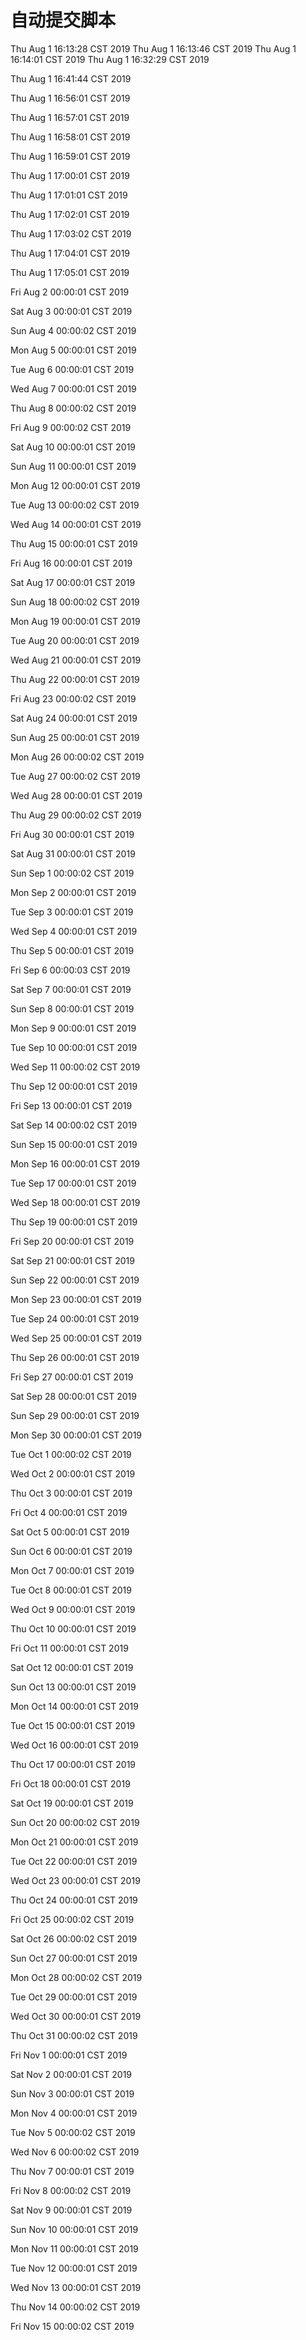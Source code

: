 # 自动提交脚本
Thu Aug  1 16:13:28 CST 2019
Thu Aug  1 16:13:46 CST 2019
Thu Aug  1 16:14:01 CST 2019
Thu Aug  1 16:32:29 CST 2019

Thu Aug  1 16:41:44 CST 2019

Thu Aug  1 16:56:01 CST 2019

Thu Aug  1 16:57:01 CST 2019

Thu Aug  1 16:58:01 CST 2019

Thu Aug  1 16:59:01 CST 2019

Thu Aug  1 17:00:01 CST 2019

Thu Aug  1 17:01:01 CST 2019

Thu Aug  1 17:02:01 CST 2019

Thu Aug  1 17:03:02 CST 2019

Thu Aug  1 17:04:01 CST 2019

Thu Aug  1 17:05:01 CST 2019

Fri Aug  2 00:00:01 CST 2019

Sat Aug  3 00:00:01 CST 2019

Sun Aug  4 00:00:02 CST 2019

Mon Aug  5 00:00:01 CST 2019

Tue Aug  6 00:00:01 CST 2019

Wed Aug  7 00:00:01 CST 2019

Thu Aug  8 00:00:02 CST 2019

Fri Aug  9 00:00:02 CST 2019

Sat Aug 10 00:00:01 CST 2019

Sun Aug 11 00:00:01 CST 2019

Mon Aug 12 00:00:01 CST 2019

Tue Aug 13 00:00:02 CST 2019

Wed Aug 14 00:00:01 CST 2019

Thu Aug 15 00:00:01 CST 2019

Fri Aug 16 00:00:01 CST 2019

Sat Aug 17 00:00:01 CST 2019

Sun Aug 18 00:00:02 CST 2019

Mon Aug 19 00:00:01 CST 2019

Tue Aug 20 00:00:01 CST 2019

Wed Aug 21 00:00:01 CST 2019

Thu Aug 22 00:00:01 CST 2019

Fri Aug 23 00:00:02 CST 2019

Sat Aug 24 00:00:01 CST 2019

Sun Aug 25 00:00:01 CST 2019

Mon Aug 26 00:00:02 CST 2019

Tue Aug 27 00:00:02 CST 2019

Wed Aug 28 00:00:01 CST 2019

Thu Aug 29 00:00:02 CST 2019

Fri Aug 30 00:00:01 CST 2019

Sat Aug 31 00:00:01 CST 2019

Sun Sep  1 00:00:02 CST 2019

Mon Sep  2 00:00:01 CST 2019

Tue Sep  3 00:00:01 CST 2019

Wed Sep  4 00:00:01 CST 2019

Thu Sep  5 00:00:01 CST 2019

Fri Sep  6 00:00:03 CST 2019

Sat Sep  7 00:00:01 CST 2019

Sun Sep  8 00:00:01 CST 2019

Mon Sep  9 00:00:01 CST 2019

Tue Sep 10 00:00:01 CST 2019

Wed Sep 11 00:00:02 CST 2019

Thu Sep 12 00:00:01 CST 2019

Fri Sep 13 00:00:01 CST 2019

Sat Sep 14 00:00:02 CST 2019

Sun Sep 15 00:00:01 CST 2019

Mon Sep 16 00:00:01 CST 2019

Tue Sep 17 00:00:01 CST 2019

Wed Sep 18 00:00:01 CST 2019

Thu Sep 19 00:00:01 CST 2019

Fri Sep 20 00:00:01 CST 2019

Sat Sep 21 00:00:01 CST 2019

Sun Sep 22 00:00:01 CST 2019

Mon Sep 23 00:00:01 CST 2019

Tue Sep 24 00:00:01 CST 2019

Wed Sep 25 00:00:01 CST 2019

Thu Sep 26 00:00:01 CST 2019

Fri Sep 27 00:00:01 CST 2019

Sat Sep 28 00:00:01 CST 2019

Sun Sep 29 00:00:01 CST 2019

Mon Sep 30 00:00:01 CST 2019

Tue Oct  1 00:00:02 CST 2019

Wed Oct  2 00:00:01 CST 2019

Thu Oct  3 00:00:01 CST 2019

Fri Oct  4 00:00:01 CST 2019

Sat Oct  5 00:00:01 CST 2019

Sun Oct  6 00:00:01 CST 2019

Mon Oct  7 00:00:01 CST 2019

Tue Oct  8 00:00:01 CST 2019

Wed Oct  9 00:00:01 CST 2019

Thu Oct 10 00:00:01 CST 2019

Fri Oct 11 00:00:01 CST 2019

Sat Oct 12 00:00:01 CST 2019

Sun Oct 13 00:00:01 CST 2019

Mon Oct 14 00:00:01 CST 2019

Tue Oct 15 00:00:01 CST 2019

Wed Oct 16 00:00:01 CST 2019

Thu Oct 17 00:00:01 CST 2019

Fri Oct 18 00:00:01 CST 2019

Sat Oct 19 00:00:01 CST 2019

Sun Oct 20 00:00:02 CST 2019

Mon Oct 21 00:00:01 CST 2019

Tue Oct 22 00:00:01 CST 2019

Wed Oct 23 00:00:01 CST 2019

Thu Oct 24 00:00:01 CST 2019

Fri Oct 25 00:00:02 CST 2019

Sat Oct 26 00:00:02 CST 2019

Sun Oct 27 00:00:01 CST 2019

Mon Oct 28 00:00:02 CST 2019

Tue Oct 29 00:00:01 CST 2019

Wed Oct 30 00:00:01 CST 2019

Thu Oct 31 00:00:02 CST 2019

Fri Nov  1 00:00:01 CST 2019

Sat Nov  2 00:00:01 CST 2019

Sun Nov  3 00:00:01 CST 2019

Mon Nov  4 00:00:01 CST 2019

Tue Nov  5 00:00:02 CST 2019

Wed Nov  6 00:00:02 CST 2019

Thu Nov  7 00:00:01 CST 2019

Fri Nov  8 00:00:02 CST 2019

Sat Nov  9 00:00:01 CST 2019

Sun Nov 10 00:00:01 CST 2019

Mon Nov 11 00:00:01 CST 2019

Tue Nov 12 00:00:01 CST 2019

Wed Nov 13 00:00:01 CST 2019

Thu Nov 14 00:00:02 CST 2019

Fri Nov 15 00:00:02 CST 2019

